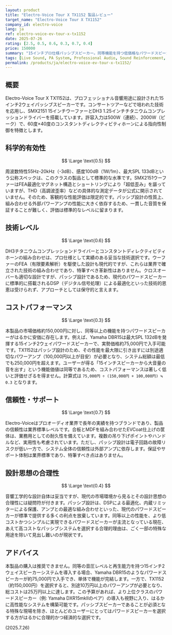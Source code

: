 ```yaml
---
layout: product
title: "Electro-Voice Tour X TX1152 製品レビュー"
target_name: "Electro-Voice Tour X TX1152"
company_id: electro-voice
lang: ja
ref: electro-voice-ev-tour-x-tx1152
date: 2025-07-26
rating: [2.5, 0.5, 0.6, 0.3, 0.7, 0.4]
price: 150000
summary: "15インチプロ仕様パッシブスピーカー。同等機能を持つ低価格なパワードスピーカーが多数存在するため、コストパフォーマンスに重大な課題を抱える。"
tags: [Live Sound, PA System, Professional Audio, Sound Reinforcement, パッシブスピーカー]
permalink: /products/ja/electro-voice-ev-tour-x-tx1152/
---
```

## 概要

Electro-Voice Tour X TX1152は、プロフェッショナル音響用途に設計された15インチ2ウェイパッシブスピーカーです。コンサートツアーなどで培われた技術を応用し、SMX2151 15インチウーファーとDH3 1.25インチチタニウムコンプレッションドライバーを搭載しています。許容入力は500W（連続）、2000W（ピーク）で、60度×40度のコンスタントディレクティビティホーンによる指向性制御を特徴とします。

## 科学的有効性

$$ \Large \text{0.5} $$

周波数特性55Hz-20kHz（-3dB）、感度100dB（1W/1m）、最大SPL 133dBという公称スペックは、このクラスの製品として標準的な水準です。SMX2151ウーファーはFEA最適化マグネット構造とショートリングにより「超低歪み」を謳っていますが、THD（高調波歪率）などの具体的な測定データが公式に開示されていません。そのため、客観的な性能評価は限定的です。パッシブ設計の性質上、組み合わせる外部パワーアンプの性能に大きく依存するため、一貫した音質を保証することが難しく、評価は標準的なレベルに留まります。

## 技術レベル

$$ \Large \text{0.6} $$

DH3チタニウムコンプレッションドライバーとコンスタントディレクティビティホーンの組み合わせは、プロ仕様として実績のある妥当な技術選択です。ウーファーのFEA（有限要素解析）を駆使した設計も現代的ですが、これらは業界で確立された技術の組み合わせであり、特筆すべき革新性はありません。クロスオーバーも適切な設計ですが、パッシブ設計であるため、現代のパワードスピーカーに標準的に搭載されるDSP（デジタル信号処理）による最適化といった技術的恩恵は受けられず、アプローチとしては保守的と言えます。

## コストパフォーマンス

$$ \Large \text{0.3} $$

本製品の市場価格約150,000円に対し、同等以上の機能を持つパワードスピーカーがはるかに安価に存在します。例えば、Yamaha DBR15は最大SPL 132dBを発揮する15インチ2ウェイパワードスピーカーで、実勢価格約75,000円で入手可能です。TX1152はパッシブ設計のため、その性能を最大限に引き出すには別途適切なパワーアンプ（100,000円以上が目安）が必要となり、システム総額は最低でも250,000円を超えます。ユーザーが得る「15インチスピーカーから大音量の音を出す」という機能価値は同等であるため、コストパフォーマンスは著しく低いと評価せざるを得ません。計算式は `75,000円 ÷ (150,000円 + 100,000円) ≒ 0.3` となります。

## 信頼性・サポート

$$ \Large \text{0.7} $$

Electro-Voiceはプロオーディオ業界で長年の実績を持つブランドであり、製品の信頼性は業界標準レベルです。合板とMDFを組み合わせたEVCoat仕上げの筐体は、業務用としての耐久性を備えています。複数の吊り下げポイントやハンドルなど、実用性も考慮されています。ただし、パッシブ設計は電子回路の故障リスクが低い一方で、システム全体の信頼性は外部アンプに依存します。保証やサポート体制は業界標準であり、特筆すべき点はありません。

## 設計思想の合理性

$$ \Large \text{0.4} $$

音響工学的な設計自体は妥当ですが、現代の市場環境から見るとその設計思想の合理性には疑問符が付きます。パッシブ設計は、DSPによる最適化、内蔵リミッターによる保護、アンプとの最適な組み合わせといった、現代のパワードスピーカーが標準で提供する多くの利点を放棄しています。同等以上の性能を、より低コストかつシンプルに実現できるパワードスピーカーが主流となっている現在、あえて高コストなパッシブシステムを選択する合理的理由は、ごく一部の特殊な用途を除いて見出し難いのが現状です。

## アドバイス

本製品の購入は推奨できません。同等の音圧レベルと再生能力を持つ15インチ2ウェイスピーカーシステムを導入する場合、Yamaha DBR15のようなパワードスピーカーが約75,000円で入手でき、単体で機能が完結します。一方で、TX1152（約150,000円）を選択すると、別途10万円以上のパワーアンプが必要となり、総コストは25万円以上に達します。この予算があれば、より上位クラスのパワードスピーカー（例: Yamaha DXR15mkIIのペア）の導入も視野に入り、はるかに高性能なシステムを構築可能です。パッシブスピーカーであることが必須となる特殊な現場を除き、ほとんどのユーザーにとってはパワードスピーカーを選択する方がはるかに合理的かつ経済的な選択です。

(2025.7.26)

